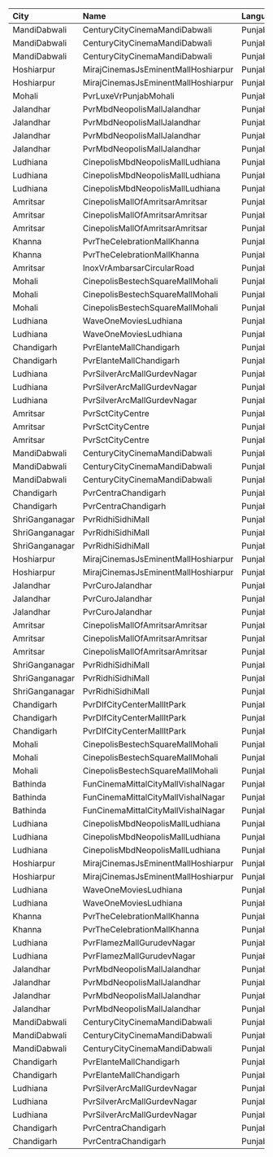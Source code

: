 | City           | Name                                | Language |  Time | Type        | Price | Capacity | Booked |
| :------------- | :---------------------------------- | :------- | ----: | :---------- | ----: | -------: | -----: |
| MandiDabwali   | CenturyCityCinemaMandiDabwali       | Punjabi  | 10:00 | Platinum    |  230₹ |        9 |      0 |
| MandiDabwali   | CenturyCityCinemaMandiDabwali       | Punjabi  | 10:00 | Gold        |  190₹ |       41 |      0 |
| MandiDabwali   | CenturyCityCinemaMandiDabwali       | Punjabi  | 10:00 | Silver      |  160₹ |       57 |      0 |
| Hoshiarpur     | MirajCinemasJsEminentMallHoshiarpur | Punjabi  | 10:30 | Special     |  100₹ |        4 |      0 |
| Hoshiarpur     | MirajCinemasJsEminentMallHoshiarpur | Punjabi  | 10:30 | Executive   |  100₹ |       90 |      1 |
| Mohali         | PvrLuxeVrPunjabMohali               | Punjabi  | 11:15 | Gold        |  350₹ |       19 |      0 |
| Jalandhar      | PvrMbdNeopolisMallJalandhar         | Punjabi  | 11:20 | Recliner    |  350₹ |       12 |      6 |
| Jalandhar      | PvrMbdNeopolisMallJalandhar         | Punjabi  | 11:20 | Prime       |  245₹ |       12 |      2 |
| Jalandhar      | PvrMbdNeopolisMallJalandhar         | Punjabi  | 11:20 | Classic     |  150₹ |       63 |      0 |
| Jalandhar      | PvrMbdNeopolisMallJalandhar         | Punjabi  | 11:20 | ClassicPlus |  160₹ |       54 |      0 |
| Ludhiana       | CinepolisMbdNeopolisMallLudhiana    | Punjabi  | 11:30 | Executive   |  130₹ |       56 |      4 |
| Ludhiana       | CinepolisMbdNeopolisMallLudhiana    | Punjabi  | 11:30 | Premium     |  140₹ |      117 |      2 |
| Ludhiana       | CinepolisMbdNeopolisMallLudhiana    | Punjabi  | 11:30 | Vip         |  250₹ |       10 |      0 |
| Amritsar       | CinepolisMallOfAmritsarAmritsar     | Punjabi  | 11:50 | Vip         |  300₹ |       16 |      0 |
| Amritsar       | CinepolisMallOfAmritsarAmritsar     | Punjabi  | 11:50 | Executive   |  150₹ |      126 |      2 |
| Amritsar       | CinepolisMallOfAmritsarAmritsar     | Punjabi  | 11:50 | Normal      |  140₹ |       23 |      0 |
| Khanna         | PvrTheCelebrationMallKhanna         | Punjabi  | 12:00 | Classic     |  160₹ |       38 |      0 |
| Khanna         | PvrTheCelebrationMallKhanna         | Punjabi  | 12:00 | Prime       |  170₹ |       82 |      0 |
| Amritsar       | InoxVrAmbarsarCircularRoad          | Punjabi  | 12:00 | Normal      |  112₹ |      163 |      0 |
| Mohali         | CinepolisBestechSquareMallMohali    | Punjabi  | 12:30 | Executive   |  120₹ |       82 |      0 |
| Mohali         | CinepolisBestechSquareMallMohali    | Punjabi  | 12:30 | Premium     |  120₹ |       62 |      4 |
| Mohali         | CinepolisBestechSquareMallMohali    | Punjabi  | 12:30 | Vip         |  250₹ |       14 |      2 |
| Ludhiana       | WaveOneMoviesLudhiana               | Punjabi  | 13:30 | Classic     |  150₹ |       42 |      0 |
| Ludhiana       | WaveOneMoviesLudhiana               | Punjabi  | 13:30 | Premium     |  160₹ |       59 |      4 |
| Chandigarh     | PvrElanteMallChandigarh             | Punjabi  | 13:40 | Classic     |  165₹ |       70 |      2 |
| Chandigarh     | PvrElanteMallChandigarh             | Punjabi  | 13:40 | Recliner    |  507₹ |       13 |      0 |
| Ludhiana       | PvrSilverArcMallGurdevNagar         | Punjabi  | 13:40 | Recliner    |  390₹ |       16 |      0 |
| Ludhiana       | PvrSilverArcMallGurdevNagar         | Punjabi  | 13:40 | Prime       |  240₹ |        8 |      0 |
| Ludhiana       | PvrSilverArcMallGurdevNagar         | Punjabi  | 13:40 | Classic     |  190₹ |       93 |      0 |
| Amritsar       | PvrSctCityCentre                    | Punjabi  | 14:05 | Classic     |  170₹ |       60 |      0 |
| Amritsar       | PvrSctCityCentre                    | Punjabi  | 14:05 | Prime       |  180₹ |       60 |      3 |
| Amritsar       | PvrSctCityCentre                    | Punjabi  | 14:05 | Recliner    |  400₹ |       12 |      0 |
| MandiDabwali   | CenturyCityCinemaMandiDabwali       | Punjabi  | 14:45 | Platinum    |  230₹ |        9 |      0 |
| MandiDabwali   | CenturyCityCinemaMandiDabwali       | Punjabi  | 14:45 | Gold        |  190₹ |       41 |      0 |
| MandiDabwali   | CenturyCityCinemaMandiDabwali       | Punjabi  | 14:45 | Silver      |  160₹ |       57 |      0 |
| Chandigarh     | PvrCentraChandigarh                 | Punjabi  | 14:50 | Prime       |  138₹ |      138 |     74 |
| Chandigarh     | PvrCentraChandigarh                 | Punjabi  | 14:50 | Classic     |  109₹ |       84 |     45 |
| ShriGanganagar | PvrRidhiSidhiMall                   | Punjabi  | 14:55 | Classic     |  140₹ |       36 |      0 |
| ShriGanganagar | PvrRidhiSidhiMall                   | Punjabi  | 14:55 | Prime       |  140₹ |      106 |      0 |
| ShriGanganagar | PvrRidhiSidhiMall                   | Punjabi  | 14:55 | Recliner    |  250₹ |       10 |      2 |
| Hoshiarpur     | MirajCinemasJsEminentMallHoshiarpur | Punjabi  | 16:00 | Special     |  100₹ |        4 |      0 |
| Hoshiarpur     | MirajCinemasJsEminentMallHoshiarpur | Punjabi  | 16:00 | Executive   |  100₹ |       90 |      0 |
| Jalandhar      | PvrCuroJalandhar                    | Punjabi  | 16:50 | Classic     |  165₹ |        9 |      0 |
| Jalandhar      | PvrCuroJalandhar                    | Punjabi  | 16:50 | Prime       |  275₹ |       33 |      0 |
| Jalandhar      | PvrCuroJalandhar                    | Punjabi  | 16:50 | ClassicPlus |  185₹ |       35 |      0 |
| Amritsar       | CinepolisMallOfAmritsarAmritsar     | Punjabi  | 17:15 | Vip         |  300₹ |       16 |      0 |
| Amritsar       | CinepolisMallOfAmritsarAmritsar     | Punjabi  | 17:15 | Executive   |  150₹ |      126 |      2 |
| Amritsar       | CinepolisMallOfAmritsarAmritsar     | Punjabi  | 17:15 | Normal      |  140₹ |       23 |      0 |
| ShriGanganagar | PvrRidhiSidhiMall                   | Punjabi  | 17:25 | Classic     |  150₹ |       36 |      0 |
| ShriGanganagar | PvrRidhiSidhiMall                   | Punjabi  | 17:25 | Prime       |  150₹ |      106 |      0 |
| ShriGanganagar | PvrRidhiSidhiMall                   | Punjabi  | 17:25 | Recliner    |  270₹ |       10 |      0 |
| Chandigarh     | PvrDlfCityCenterMallItPark          | Punjabi  | 18:00 | Classic     |  109₹ |       90 |     57 |
| Chandigarh     | PvrDlfCityCenterMallItPark          | Punjabi  | 18:00 | Prime       |  138₹ |      108 |     48 |
| Chandigarh     | PvrDlfCityCenterMallItPark          | Punjabi  | 18:00 | Recliner    |  300₹ |       12 |      0 |
| Mohali         | CinepolisBestechSquareMallMohali    | Punjabi  | 18:05 | Executive   |  120₹ |       82 |      0 |
| Mohali         | CinepolisBestechSquareMallMohali    | Punjabi  | 18:05 | Premium     |  120₹ |       62 |      2 |
| Mohali         | CinepolisBestechSquareMallMohali    | Punjabi  | 18:05 | Vip         |  250₹ |       14 |      0 |
| Bathinda       | FunCinemaMittalCityMallVishalNagar  | Punjabi  | 18:20 | Premium     |  180₹ |       64 |      0 |
| Bathinda       | FunCinemaMittalCityMallVishalNagar  | Punjabi  | 18:20 | Executive   |  170₹ |       60 |      0 |
| Bathinda       | FunCinemaMittalCityMallVishalNagar  | Punjabi  | 18:20 | Normal      |  160₹ |       14 |      2 |
| Ludhiana       | CinepolisMbdNeopolisMallLudhiana    | Punjabi  | 18:30 | Executive   |  160₹ |       56 |      0 |
| Ludhiana       | CinepolisMbdNeopolisMallLudhiana    | Punjabi  | 18:30 | Premium     |  180₹ |      117 |      0 |
| Ludhiana       | CinepolisMbdNeopolisMallLudhiana    | Punjabi  | 18:30 | Vip         |  350₹ |       10 |      0 |
| Hoshiarpur     | MirajCinemasJsEminentMallHoshiarpur | Punjabi  | 18:30 | Special     |  100₹ |        4 |      0 |
| Hoshiarpur     | MirajCinemasJsEminentMallHoshiarpur | Punjabi  | 18:30 | Executive   |  100₹ |       90 |      4 |
| Ludhiana       | WaveOneMoviesLudhiana               | Punjabi  | 18:30 | Classic     |  150₹ |       42 |      0 |
| Ludhiana       | WaveOneMoviesLudhiana               | Punjabi  | 18:30 | Premium     |  160₹ |       59 |      0 |
| Khanna         | PvrTheCelebrationMallKhanna         | Punjabi  | 18:50 | Classic     |  160₹ |       32 |      0 |
| Khanna         | PvrTheCelebrationMallKhanna         | Punjabi  | 18:50 | Prime       |  170₹ |      137 |      0 |
| Ludhiana       | PvrFlamezMallGurudevNagar           | Punjabi  | 18:50 | Prime       |  170₹ |       39 |      0 |
| Ludhiana       | PvrFlamezMallGurudevNagar           | Punjabi  | 18:50 | Classic     |  150₹ |       87 |      0 |
| Jalandhar      | PvrMbdNeopolisMallJalandhar         | Punjabi  | 18:55 | Recliner    |  415₹ |       11 |      0 |
| Jalandhar      | PvrMbdNeopolisMallJalandhar         | Punjabi  | 18:55 | Prime       |  295₹ |       11 |      0 |
| Jalandhar      | PvrMbdNeopolisMallJalandhar         | Punjabi  | 18:55 | Classic     |  170₹ |       36 |      0 |
| Jalandhar      | PvrMbdNeopolisMallJalandhar         | Punjabi  | 18:55 | ClassicPlus |  205₹ |      145 |      0 |
| MandiDabwali   | CenturyCityCinemaMandiDabwali       | Punjabi  | 19:00 | Platinum    |  230₹ |        9 |      0 |
| MandiDabwali   | CenturyCityCinemaMandiDabwali       | Punjabi  | 19:00 | Gold        |  190₹ |       41 |      0 |
| MandiDabwali   | CenturyCityCinemaMandiDabwali       | Punjabi  | 19:00 | Silver      |  160₹ |       57 |      0 |
| Chandigarh     | PvrElanteMallChandigarh             | Punjabi  | 19:05 | Classic     |  165₹ |       70 |      0 |
| Chandigarh     | PvrElanteMallChandigarh             | Punjabi  | 19:05 | Recliner    |  507₹ |       13 |      0 |
| Ludhiana       | PvrSilverArcMallGurdevNagar         | Punjabi  | 19:20 | Recliner    |  400₹ |       16 |      0 |
| Ludhiana       | PvrSilverArcMallGurdevNagar         | Punjabi  | 19:20 | Prime       |  250₹ |        8 |      0 |
| Ludhiana       | PvrSilverArcMallGurdevNagar         | Punjabi  | 19:20 | Classic     |  200₹ |       93 |      0 |
| Chandigarh     | PvrCentraChandigarh                 | Punjabi  | 21:00 | Prime       |  138₹ |      138 |     79 |
| Chandigarh     | PvrCentraChandigarh                 | Punjabi  | 21:00 | Classic     |  109₹ |       84 |     42 |